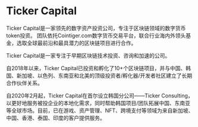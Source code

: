# 

# Ticker Capital

Ticker Capital是一家领先的数字资产投资公司，专注于区块链领域的数字货币token投资。
团队依托Cointiger.com数字货币交易平台，联合行业海内外领头基金，选取全球最前沿和最具潜力的区块链项目进行合作。

Ticker Capital是一家专注于早期区块链技术投资、咨询和加速的公司。

自2018年以来，Ticker Capital已投资和孵化了10+个区块链项目，并与中国、韩国、新加坡、以色列、东南亚和北美的顶级投资者/孵化器/开发者社区建立了长期合作伙伴关系。

自2020年2月起，Ticker Capital在首尔设立韩国分公司——Ticker Consulting，以更好地服务被投企业的本地化需求，同时帮助韩国项目/团队拓展中国、东南亚等全球市场。目前，已在游戏、资产管理、NFT、跨境支付等领域为来自新加坡、中国、香港、泰国、印度的客户提供服务。 

